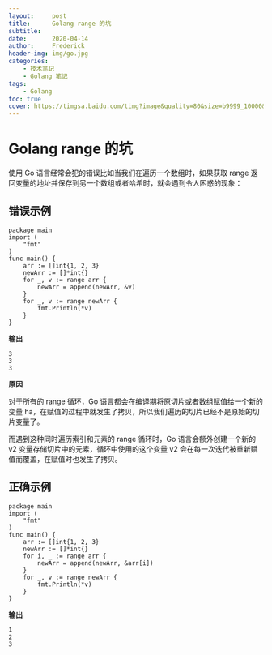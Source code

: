 ```yaml
---
layout:     post
title:      Golang range 的坑
subtitle:   
date:       2020-04-14
author:     Frederick
header-img: img/go.jpg
categories:
    - 技术笔记
    - Golang 笔记
tags:
    - Golang
toc: true
cover: https://timgsa.baidu.com/timg?image&quality=80&size=b9999_10000&sec=1587104469995&di=78cdb590d86d269986999e34b809a620&imgtype=0&src=http%3A%2F%2Fimg2.imgtn.bdimg.com%2Fit%2Fu%3D2094856847%2C1485015268%26fm%3D214%26gp%3D0.jpg
---
```


#  Golang range 的坑

使用 Go 语言经常会犯的错误比如当我们在遍历一个数组时，如果获取 range 返回变量的地址并保存到另一个数组或者哈希时，就会遇到令人困惑的现象：

## 错误示例

    package main
    import (
        "fmt"
    )
    func main() {
        arr := []int{1, 2, 3}
        newArr := []*int{}
        for _, v := range arr {
            newArr = append(newArr, &v)
        }
        for _, v := range newArr {
            fmt.Println(*v)
        }
    }

**输出**

    3
    3
    3

**原因**

对于所有的 range 循环，Go 语言都会在编译期将原切片或者数组赋值给一个新的变量 ha，在赋值的过程中就发生了拷贝，所以我们遍历的切片已经不是原始的切片变量了。

而遇到这种同时遍历索引和元素的 range 循环时，Go 语言会额外创建一个新的 v2 变量存储切片中的元素，循环中使用的这个变量 v2 会在每一次迭代被重新赋值而覆盖，在赋值时也发生了拷贝。

## 正确示例

    package main
    import (
        "fmt"
    )
    func main() {
        arr := []int{1, 2, 3}
        newArr := []*int{}
        for i, _ := range arr {
            newArr = append(newArr, &arr[i])
        }
        for _, v := range newArr {
            fmt.Println(*v)
        }
    }

**输出**

    1
    2
    3